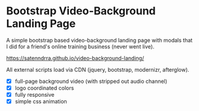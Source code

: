 # Bootstrap Video-Background Landing Page
A simple bootstrap based video-background landing page with modals that I did for a friend's online training business (never went live). 

https://satenndrra.github.io/video-background-landing/

All external scripts load via CDN (jquery, bootstrap, modernizr, afterglow).

- [x] full-page background video (with stripped out audio channel)
- [x] logo coordinated colors
- [x] fully responsive
- [x] simple css animation
